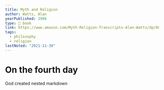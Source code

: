 ```yaml
---
title: Myth and Religion
author: Watts, Alan
yearPublished: 1996
type: 📕 book
link: https://www.amazon.com/Myth-Religion-Transcripts-Alan-Watts/dp/080483055X
tags:
  - philosophy
  - religion
lastNoted: "2021-11-30"
---
```


# On the fourth day

God created nested markdown
